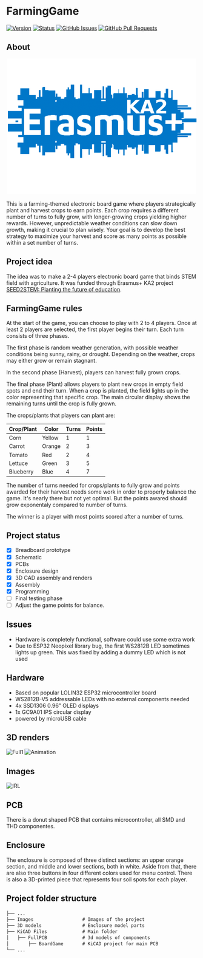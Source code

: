 # FarmingGame

[![Version](https://img.shields.io/github/v/release/jkordek1/FarmingGame)](https://github.com/jkordek1/FarmingGame/releases/tag/Initial)
[![Status](https://img.shields.io/badge/status-active-success.svg)]()
[![GitHub Issues](https://img.shields.io/github/issues/jkordek1/FarmingGame)](https://github.com/jkordek1/FarmingGame/issues)
[![GitHub Pull Requests](https://img.shields.io/github/issues-pr/jkordek1/FarmingGame)](https://github.com/jkordek1/FarmingGame/pulls)

## About
<p align="center">
  <img src="https://github.com/jkordek1/FarmingGame/blob/main/Images/erasmus.png?raw=true">
</p>

This is a farming-themed electronic board game where players strategically plant and harvest crops to earn points. Each crop requires a different number of turns to fully grow, with longer-growing crops yielding higher rewards. However, unpredictable weather conditions can slow down growth, making it crucial to plan wisely. Your goal is to develop the best strategy to maximize your harvest and score as many points as possible within a set number of turns.


## Project idea
The idea was to make a 2-4 players electronic board game that binds STEM field with agriculture. It was funded through Erasmus+ KA2 project [SEED2STEM: Planting the future of education](https://www.tvz.hr/introducing-seed2stem-planting-the-future-of-education/).

## FarmingGame rules

At the start of the game, you can choose to play with 2 to 4 players. Once at least 2 players are selected, the first player begins their turn. Each turn consists of three phases.

The first phase is random weather generation, with possible weather conditions being sunny, rainy, or drought. Depending on the weather, crops may either grow or remain stagnant.

In the second phase (Harvest), players can harvest fully grown crops.

The final phase (Plant) allows players to plant new crops in empty field spots and end their turn. When a crop is planted, the field lights up in the color representing that specific crop. The main circular display shows the remaining turns until the crop is fully grown.

The crops/plants that players can plant are:

| Crop/Plant | Color  | Turns | Points |
|------------|--------|-------|--------|
| Corn       | Yellow | 1     | 1      |
| Carrot     | Orange | 2     | 3      |
| Tomato     | Red    | 2     | 4      |
| Lettuce    | Green  | 3     | 5      |
| Blueberry  | Blue   | 4     | 7      |

The number of turns needed for crops/plants to fully grow and points awarded for their harvest needs some work in order to properly balance the game.
It's nearly there but not yet optimal. But the points awared should grow exponentaly compared to number of turns.

The winner is a player with most points scored after a number of turns.

## Project status
- [x] Breadboard prototype
- [x] Schematic
- [x] PCBs
- [x] Enclosure design
- [x] 3D CAD assembly and renders
- [x] Assembly
- [x] Programming
- [ ] Final testing phase
- [ ] Adjust the game points for balance.

## Issues
- Hardware is completely functional, software could use some extra work
- Due to ESP32 Neopixel library bug, the first WS2812B LED sometimes lights up green. This was fixed by adding a dummy LED which is not used

## Hardware
- Based on popular LOLIN32 ESP32 microcontroller board
- WS2812B-V5 addressable LEDs with no external components needed
- 4x SSD1306 0.96" OLED displays
- 1x GC9A01 IPS circular display
- powered by microUSB cable

## 3D renders
![Full1](https://github.com/user-attachments/assets/fab94822-5d9b-4d8f-8514-ddaf97034429)
![Animation](https://github.com/user-attachments/assets/696d76b8-bb1a-48e9-8c86-f5cb82f0d0d6)

## Images
![IRL](https://github.com/user-attachments/assets/e725a37f-8255-4fd5-af57-f00499a43b76)

## PCB
There is a donut shaped PCB that contains microcontroller, all SMD and THD componentes.

## Enclosure
The enclosure is composed of three distinct sections: an upper orange section, and middle and lower sections, both in white. Aside from that, there are also three buttons in four different colors used for menu control. There is also a 3D-printed piece that represents four soil spots for each player.

## Project folder structure
    ├── ...
    ├── Images                  # Images of the project
    ├── 3D models               # Enclosure model parts
    ├── KiCAD Files             # Main folder
    │   ├── FullPCB             # 3d models of components
    │       ├── BoardGame       # KiCAD project for main PCB
    └── ...
